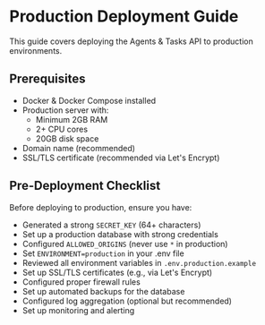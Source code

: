 # Production Deployment Guide

This guide covers deploying the Agents & Tasks API to production environments.

## Prerequisites

- Docker & Docker Compose installed
- Production server with:
  - Minimum 2GB RAM
  - 2+ CPU cores
  - 20GB disk space
- Domain name (recommended)
- SSL/TLS certificate (recommended via Let's Encrypt)



## Pre-Deployment Checklist

Before deploying to production, ensure you have:

- Generated a strong `SECRET_KEY` (64+ characters)
- Set up a production database with strong credentials
- Configured `ALLOWED_ORIGINS` (never use `*` in production)
- Set `ENVIRONMENT=production` in your .env file
- Reviewed all environment variables in `.env.production.example`
- Set up SSL/TLS certificates (e.g., via Let's Encrypt)
- Configured proper firewall rules
- Set up automated backups for the database
- Configured log aggregation (optional but recommended)
- Set up monitoring and alerting

